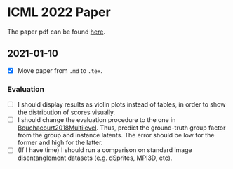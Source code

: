 # ICML 2022 Paper

The paper pdf can be found [here](main.pdf).

## 2021-01-10

- [x] Move paper from `.md` to `.tex`.

### Evaluation

- [ ] I should display results as violin plots instead of tables, in order to show the distribution of scores visually.
- [ ] I should change the evaluation procedure to the one in [Bouchacourt2018Multilevel](https://api.semanticscholar.org/CorpusID:1209557). Thus, predict the ground-truth group factor from the group and instance latents. The error should be low for the former and high for the latter.
- [ ] (If I have time) I should run a comparison on standard image disentanglement datasets (e.g. dSprites, MPI3D, etc).